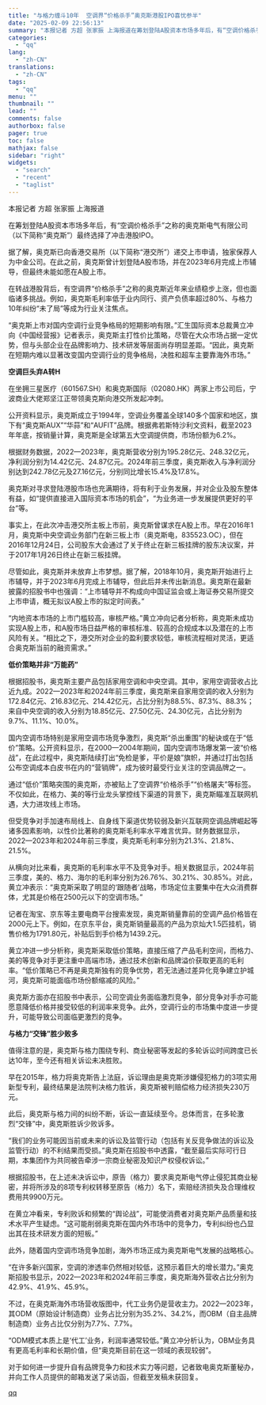 ```yaml
---
title: "与格力缠斗10年  空调界“价格杀手”奥克斯港股IPO喜忧参半"
date: "2025-02-09 22:56:13"
summary: "本报记者 方超 张家振 上海报道在筹划登陆A股资本市场多年后，有“空调价格杀手”之称的奥克斯电气有限..."
categories:
  - "qq"
lang:
  - "zh-CN"
translations:
  - "zh-CN"
tags:
  - "qq"
menu: ""
thumbnail: ""
lead: ""
comments: false
authorbox: false
pager: true
toc: false
mathjax: false
sidebar: "right"
widgets:
  - "search"
  - "recent"
  - "taglist"
---
```


本报记者 方超 张家振 上海报道

在筹划登陆A股资本市场多年后，有“空调价格杀手”之称的奥克斯电气有限公司（以下简称“奥克斯”）最终选择了冲击港股IPO。

据了解，奥克斯已向香港交易所（以下简称“港交所”）递交上市申请，独家保荐人为中金公司。在此之前，奥克斯曾计划登陆A股市场，并在2023年6月完成上市辅导，但最终未能如愿在A股上市。

在转战港股背后，有空调界“价格杀手”之称的奥克斯近年来业绩稳步上涨，但也面临诸多挑战。例如，奥克斯毛利率低于业内同行、资产负债率超过80%、与格力10年纠纷“未了局”等成为行业关注焦点。

“奥克斯上市对国内空调行业竞争格局的短期影响有限。”汇生国际资本总裁黄立冲向《中国经营报》记者表示，奥克斯主打性价比策略，尽管在大众市场占据一定优势，但与头部企业在品牌影响力、技术研发等层面尚存明显差距。“因此，奥克斯在短期内难以显著改变国内空调行业的竞争格局，决胜和超车主要靠海外市场。”

**空调巨头弃A转H**

在坐拥三星医疗（601567.SH）和奥克斯国际（02080.HK）两家上市公司后，宁波商业大佬郑坚江正带领奥克斯向港交所发起冲刺。

公开资料显示，奥克斯成立于1994年，空调业务覆盖全球140多个国家和地区，旗下有“奥克斯AUX”“华蒜”和“AUFIT”品牌。根据弗若斯特沙利文资料，截至2023年年底，按销量计算，奥克斯是全球第五大空调提供商，市场份额为6.2%。

根据财务数据，2022—2023年，奥克斯营收分别为195.28亿元、248.32亿元，净利润分别为14.42亿元、24.87亿元。2024年前三季度，奥克斯收入与净利润分别达到242.78亿元及27.16亿元，分别同比增长15.4%及17.8%。

奥克斯对寻求登陆港股市场也充满期待，将有利于业务发展，并对企业及股东整体有益，如“提供直接进入国际资本市场的机会”，“为业务进一步发展提供更好的平台”等。

事实上，在此次冲击港交所主板上市前，奥克斯曾谋求在A股上市。早在2016年1月，奥克斯中央空调业务部门在新三板上市（奥克斯电，835523.OC），但在2016年12月24日，公司股东大会通过了关于终止在新三板挂牌的股东决议案，并于2017年1月26日终止在新三板挂牌。

尽管如此，奥克斯并未放弃上市梦想。据了解，2018年10月，奥克斯开始进行上市辅导，并于2023年6月完成上市辅导，但此后并未传出新消息。奥克斯在最新披露的招股书中也强调：“上市辅导并不构成向中国证监会或上海证券交易所提交上市申请，概无拟议A股上市的拟定时间表。”

“内地资本市场的上市门槛较高，审核严格。”黄立冲向记者分析称，奥克斯未成功实现A股上市，和A股市场日益严格的审核标准、较高的合规成本以及潜在的上市风险有关。“相比之下，港交所对企业的盈利要求较低，审核流程相对灵活，更适合奥克斯当前的融资需求。”

**低价策略并非“万能药”**

根据招股书，奥克斯主要产品包括家用空调和中央空调。其中，家用空调营收占比近九成。2022—2023年和2024年前三季度，奥克斯来自家用空调的收入分别为172.84亿元、216.83亿元、214.42亿元，占比分别为88.5%、87.3%、88.3%；来自中央空调的收入分别为18.85亿元、27.50亿元、24.30亿元，占比分别为9.7%、11.1%、10.0%。

国内空调市场特别是家用空调市场竞争激烈，奥克斯“杀出重围”的秘诀或在于“低价”策略。公开资料显示，在2000—2004年期间，国内空调市场爆发第一波“价格战”，在此过程中，奥克斯陆续打出“免检是爹，平价是娘”旗帜，并通过打出包括公布空调成本白皮书在内的“营销牌”，成为彼时最受行业关注的空调品牌之一。

通过“低价”策略突围的奥克斯，亦被贴上了空调界“价格杀手”“价格屠夫”等标签。不仅如此，在格力、美的等行业龙头掌控线下渠道的背景下，奥克斯瞄准互联网机遇，大力进攻线上市场。

但受竞争对手加速布局线上、自身线下渠道优势较弱及新兴互联网空调品牌崛起等诸多因素影响，以性价比著称的奥克斯毛利率水平难言优异。财务数据显示，2022—2023年和2024年前三季度，奥克斯毛利率分别为21.3%、21.8%、21.5%。

从横向对比来看，奥克斯的毛利率水平不及竞争对手。相关数据显示，2024年前三季度，美的、格力、海尔的毛利率分别为26.76%、30.21%、30.85%。对此，黄立冲表示：“奥克斯采取了明显的‘跟随者’战略，市场定位主要集中在大众消费群体，尤其是价格在2500元以下的空调市场。”

记者在淘宝、京东等主要电商平台搜索发现，奥克斯销量靠前的空调产品价格皆在2000元上下。例如，在京东平台，奥克斯销量最高的产品为京灿大1.5匹挂机，销售价格为1791.80元，补贴后到手价格为1439.2元。

黄立冲进一步分析称，奥克斯采取低价策略，直接压缩了产品毛利空间，而格力、美的等竞争对手更注重中高端市场，通过技术创新和品牌溢价获取更高的毛利率。“低价策略已不再是奥克斯独有的竞争优势，若无法通过差异化竞争建立护城河，奥克斯可能面临市场份额缩减的风险。”

奥克斯方面亦在招股书中表示，公司空调业务面临激烈竞争，部分竞争对手亦可能愿意降低价格并接受较低的利润率来竞争。此外，空调行业的市场集中度进一步提升，可能导致公司面临更激烈的竞争。

**与格力“交锋”胜少败多**

值得注意的是，奥克斯与格力围绕专利、商业秘密等发起的多轮诉讼时间跨度已长达10年，至今还有相关诉讼未决胜败。

早在2015年，格力将奥克斯告上法庭，诉讼理由是奥克斯涉嫌侵犯格力的3项实用新型专利，最终结果是法院判决格力胜诉，奥克斯被判赔偿格力经济损失230万元。

此后，奥克斯与格力间的纠纷不断，诉讼一直延续至今。总体而言，在多轮激烈“交锋”中，奥克斯胜诉少败诉多。

“我们的业务可能因当前或未来的诉讼及监管行动（包括有关反竞争做法的诉讼及监管行动）的不利结果而受损。”奥克斯在招股书中透露，“截至最后实际可行日期，本集团作为共同被告牵涉一宗商业秘密及知识产权侵权诉讼。”

根据招股书，在上述未决诉讼中，原告（格力）要求奥克斯电气停止侵犯其商业秘密，并将所涉及的8项专利权转移至原告（格力）名下，索赔经济损失及合理维权费用共9900万元。

在黄立冲看来，专利败诉和频繁的“舆论战”，可能使消费者对奥克斯产品质量和技术水平产生疑虑。“这可能削弱奥克斯在国内外市场中的竞争力，专利纠纷也凸显出其在技术研发方面的短板。”

此外，随着国内空调市场竞争加剧，海外市场正成为奥克斯电气发展的战略核心。

“在许多新兴国家，空调的渗透率仍然相对较低，这预示着巨大的增长潜力。”奥克斯招股书显示，2022—2023年和2024年前三季度，奥克斯海外营收占比分别为42.9%、41.9%、45.9%。

不过，在奥克斯海外市场营收版图中，代工业务仍是营收主力。2022—2023年，其ODM（原始设计制造商）业务占比分别为35.2%、34.2%，而OBM（自主品牌制造商）业务占比仅分别为7.7%、7.7%。

“ODM模式本质上是‘代工’业务，利润率通常较低。”黄立冲分析认为，OBM业务具有更高毛利率和长期价值，但“奥克斯目前在这一领域的表现较弱”。

对于如何进一步提升自有品牌竞争力和技术实力等问题，记者致电奥克斯董秘办，并向工作人员提供的邮箱发送了采访函，但截至发稿未获回复。

[qq](https://new.qq.com/rain/a/20250209A06G5M00)
